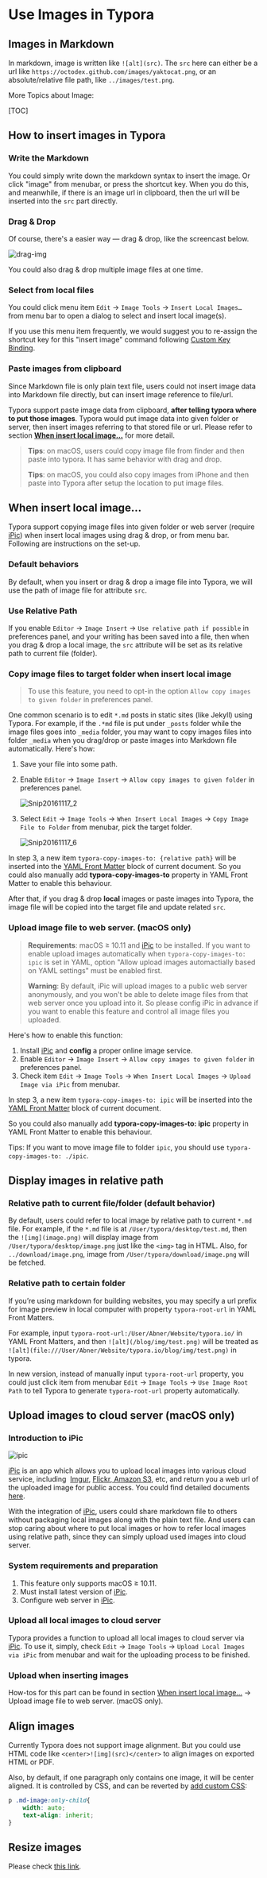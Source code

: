# Use Images in Typora

## Images in Markdown

In markdown, image is written like `![alt](src)`. The `src` here can either be a url like `https://octodex.github.com/images/yaktocat.png`, or an absolute/relative file path, like `../images/test.png`. 

More Topics about Image:

[TOC]

## How to insert images in Typora

### Write the Markdown

You could simply write down the markdown syntax to insert the image. Or click "image" from menubar, or press the shortcut key. When you do this, and meanwhile, if there is an image url in clipboard, then the url will be inserted into the `src` part directly.

### Drag & Drop

Of course, there's a easier way — drag & drop, like the screencast below. 

![drag-img](https://storage-1251325576.cos.ap-beijing.myqcloud.com/blog/drag-img.gif)

You could also drag & drop multiple image files at one time.

### Select from local files

You could click menu item `Edit` → `Image Tools` → `Insert Local Images…` from menu bar to open a dialog to select and insert local image(s). 

If you use this menu item frequently, we would suggest you to re-assign the shortcut key for this "insert image" command following [Custom Key Binding](http://support.typora.io/Custom-Key-Binding/).

### Paste images from clipboard

Since Markdown file is only plain text file, users could not insert image data into Markdown file directly, but can insert image reference to file/url. 

Typora support paste image data from clipboard, **after telling typora where to put those images**. Typora would put image data into given folder or server, then insert images referring to that stored file or url. Please refer to section **[When insert local image…](#when-insert-local-image...)** for more detail.

> **Tips**: on macOS, users could copy image file from finder and then paste into typora. It has same behavior with drag and drop.
>
> **Tips**: on macOS, you could also copy images from iPhone and then paste into Typora after setup the location to put image files.

## When insert local image...

Typora support copying image files into given folder or web server (require [iPic][]) when insert local images using drag & drop, or from menu bar. Following are instructions on the set-up.

### Default behaviors

By default, when you insert or drag & drop a image file into Typora, we will use the path of image file for attribute `src`. 

### Use Relative Path

If you enable `Editor` → `Image Insert` →  `Use relative path if possible` in preferences panel, and your writing has been saved into a file, then when you drag & drop a local image, the `src` attribute will be set as its relative path to current file (folder).

### Copy image files to target folder when insert local image

> To use this feature, you need to opt-in the option `Allow copy images to given folder` in preferences panel.

One common scenario is to edit `*.md` posts in static sites (like Jekyll) using Typora. For example, if the `.*md` file is put under `_posts` folder while the image files goes into `_media` folder, you may want to copy images files into folder `_media` when you drag/drop or paste images into Markdown file automatically. Here's how:

1. Save your file into some path.

2. Enable `Editor` → `Image Insert` → `Allow copy images to given folder` in preferences panel.

   ![Snip20161117_2](https://storage-1251325576.cos.ap-beijing.myqcloud.com/blog/Snip20161117_2.png)

3. Select `Edit` → `Image Tools` → `When Insert Local Images` → `Copy Image File to Folder` from menubar, pick the target folder.

   ![Snip20161117_6](https://storage-1251325576.cos.ap-beijing.myqcloud.com/blog/Snip20161117_6.png)

In step 3, a new item `typora-copy-images-to: {relative path}` will be inserted into the [YAML Front Matter][] block of current document. So you could also manually add **typora-copy-images-to** property in YAML Front Matter to enable this behaviour.

After that, if you drag & drop **local** images or paste images into Typora, the image file will be copied into the target file and update related `src`.

### Upload image file to web server. (macOS only)

> **Requirements**: macOS ≥ 10.11 and [iPic][] to be installed. If you want to enable upload images automatically when `typora-copy-images-to: ipic` is set in YAML, option "Allow upload images automactially based on YAML settings" must be enabled first. 
>
> **Warning**: By default, iPic will upload images to a public web server anonymously, and you won't be able to delete image files from that web server once you upload into it. So please config iPic in advance if you want to enable this feature and control all image files you uploaded.

Here's how to enable this function:

1. Install [iPic][] and **config** a proper online image service.
2. Enable `Editor` → `Image Insert` → `Allow copy images to given folder` in preferences panel.
3. Check item `Edit` → `Image Tools` → `When Insert Local Images` → `Upload Image via iPic` from menubar.

In step 3, a new item `typora-copy-images-to: ipic` will be inserted into the [YAML Front Matter][] block of current document. 

So you could also manually add **typora-copy-images-to: ipic** property in YAML Front Matter to enable this behaviour.

Tips: If you want to move image file to folder `ipic`, you should use `typora-copy-images-to: ./ipic`.

## Display images in relative path

### Relative path to current file/folder (default behavior)

By default, users could refer to local image by relative path to current `*.md` file. For example, if the `*.md` file is at `/User/typora/desktop/test.md`, then the `![img](image.png)` will display image from `/User/typora/desktop/image.png` just like the `<img>` tag in HTML. Also, for `../download/image.png`, image from `/User/typora/download/image.png` will be fetched.

### Relative path to certain folder

If you’re using markdown for building websites, you may specify a url prefix for image preview in local computer with property `typora-root-url` in YAML Front Matters. 

For example, input `typora-root-url:/User/Abner/Website/typora.io/` in YAML Front Matters, and then `![alt](/blog/img/test.png)` will be treated as `![alt](file:///User/Abner/Website/typora.io/blog/img/test.png)` in typora.

In new version, instead of manually input `typora-root-url` property, you could just click item from menubar `Edit` → `Image Tools` → `Use Image Root Path` to tell Typora to generate `typora-root-url` property automatically.

## Upload images to cloud server (macOS only)

### Introduction to iPic

![ipic](img/ipic.jpg)

[iPic][] is an app which allows you to upload local images into various cloud service, including  [Imgur](http://imgur.com/), [Flickr](https://www.flickr.com/),[ Amazon S3](https://aws.amazon.com/s3/), etc, and return you a web url of the uploaded image for public access. You could find detailed documents [here](http://toolinbox.net/en/iPic/).

With the integration of [iPic][], users could share markdown file to others without packaging local images along with the plain text file. And users can stop caring about where to put local images or how to refer local images using relative path, since they can simply upload used images into cloud server.

### System requirements and preparation

1. This feature only supports macOS ≥ 10.11.
2. Must install latest version of [iPic][].
3. Configure web server in [iPic][].

### Upload all local images to cloud server

Typora provides a function to upload all local images to cloud server via [iPic][]. To use it, simply, check `Edit` → `Image Tools` → `Upload Local Images via iPic` from menubar and wait for the uploading process to be finished.

### Upload when inserting images

How-tos for this part can be found in section [When insert local image…](#when-insert-local-image…) → Upload image file to web server. (macOS only).

## Align images

Currently Typora does not support image alignment. But you could use HTML code like `<center>![img](src)</center>` to align images on exported HTML or PDF.

Also, by default, if one paragraph only contains one image, it will be center aligned. It is controlled by CSS, and can be reverted by [add custom CSS](http://support.typora.io/Add-Custom-CSS/):

```css
p .md-image:only-child{
    width: auto;
    text-align: inherit;
}
```

## Resize images

Please check [this link](http://support.typora.io/Resize-Image/).



[YAML Front Matter]: http://yaml.org/
[iPic]: https://itunes.apple.com/app/id1101244278?ls=1&amp;mt=12